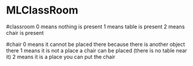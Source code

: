 # MLClassRoom

#classroom
0 means nothing is present
1 means table is present
2 means chair is present

#chair
0 means it cannot be placed there because there is another object there
1 means it is not a place a chair can be placed (there is no table near it)
2 means it is a place you can put the chair